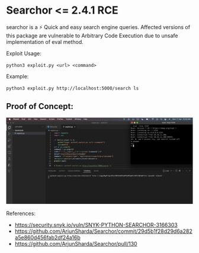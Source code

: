 # Searchor <= 2.4.1 RCE
searchor is a ⚡️ Quick and easy search engine queries. Affected versions of this package are vulnerable to Arbitrary Code Execution due to unsafe implementation of eval method.

Exploit Usage:

`python3 exploit.py <url> <command>`

Example:

`python3 exploit.py http://localhost:5000/search ls`

## Proof of Concept:

![POC](assets/poc.png)

References:
- https://security.snyk.io/vuln/SNYK-PYTHON-SEARCHOR-3166303
- https://github.com/ArjunSharda/Searchor/commit/29d5b1f28d29d6a282a5e860d456fab2df24a16b
- https://github.com/ArjunSharda/Searchor/pull/130
